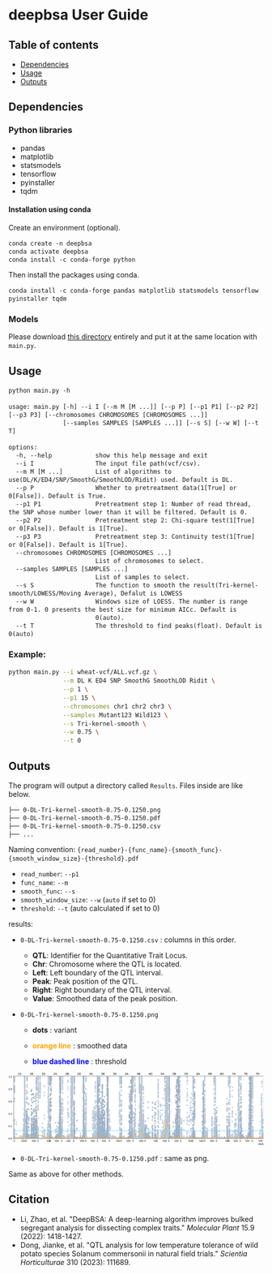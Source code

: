 # deepbsa User Guide

## Table of contents
- [Dependencies](#dependencies)
- [Usage](#usage)
- [Outputs](#outputs)



## Dependencies
### Python libraries
- pandas 
- matplotlib 
- statsmodels 
- tensorflow 
- pyinstaller 
- tqdm

#### Installation using conda

Create an environment (optional). 
```
conda create -n deepbsa
conda activate deepbsa
conda install -c conda-forge python
```
Then install the packages using conda.
```
conda install -c conda-forge pandas matplotlib statsmodels tensorflow pyinstaller tqdm
```
### Models

Please download [this directory](https://drive.google.com/drive/folders/1t-UBBbp1V83j4jv8_htW3BwhGzYX9QLK?usp=drive_link) entirely and put it at the same location with `main.py`.



## Usage

```
python main.py -h

usage: main.py [-h] --i I [--m M [M ...]] [--p P] [--p1 P1] [--p2 P2] [--p3 P3] [--chromosomes CHROMOSOMES [CHROMOSOMES ...]]
               [--samples SAMPLES [SAMPLES ...]] [--s S] [--w W] [--t T]

options:
  -h, --help            show this help message and exit
  --i I                 The input file path(vcf/csv).
  --m M [M ...]         List of algorithms to use(DL/K/ED4/SNP/SmoothG/SmoothLOD/Ridit) used. Default is DL.
  --p P                 Whether to pretreatment data(1[True] or 0[False]). Default is True.
  --p1 P1               Pretreatment step 1: Number of read thread, the SNP whose number lower than it will be filtered. Default is 0.
  --p2 P2               Pretreatment step 2: Chi-square test(1[True] or 0[False]). Default is 1[True].
  --p3 P3               Pretreatment step 3: Continuity test(1[True] or 0[False]). Default is 1[True].
  --chromosomes CHROMOSOMES [CHROMOSOMES ...]
                        List of chromosomes to select.
  --samples SAMPLES [SAMPLES ...]
                        List of samples to select.
  --s S                 The function to smooth the result(Tri-kernel-smooth/LOWESS/Moving Average), Defalut is LOWESS
  --w W                 Windows size of LOESS. The number is range from 0-1. 0 presents the best size for minimum AICc. Default is
                        0(auto).
  --t T                 The threshold to find peaks(float). Default is 0(auto)

```

### Example:

```bash
python main.py --i wheat-vcf/ALL.vcf.gz \
               --m DL K ED4 SNP SmoothG SmoothLOD Ridit \
               --p 1 \
               --p1 15 \
               --chromosomes chr1 chr2 chr3 \
               --samples Mutant123 Wild123 \
               --s Tri-kernel-smooth \
               --w 0.75 \
               --t 0
```



## Outputs

The program will output a directory called `Results`. Files inside are like below.
```
├── 0-DL-Tri-kernel-smooth-0.75-0.1250.png
├── 0-DL-Tri-kernel-smooth-0.75-0.1250.pdf
├── 0-DL-Tri-kernel-smooth-0.75-0.1250.csv
├── ...
```
Naming convention: `{read_number}-{func_name}-{smooth_func}-{smooth_window_size}-{threshold}.pdf`

- `read_number`: `--p1`
- `func_name`: `--m`
- `smooth_func`: `--s`
- `smooth_window_size`: `--w` (`auto` if set to 0)
- `threshold`: `--t` (auto calculated if set to 0)

results:

- `0-DL-Tri-kernel-smooth-0.75-0.1250.csv` : columns in this order.

  + **QTL**: Identifier for the Quantitative Trait Locus.
  + **Chr**: Chromosome where the QTL is located.
  + **Left**: Left boundary of the QTL interval.
  + **Peak**: Peak position of the QTL.
  + **Right**: Right boundary of the QTL interval.
  + **Value**: Smoothed data of the peak position.
- `0-DL-Tri-kernel-smooth-0.75-0.1250.png`

  - **dots** : variant

  - **<span style="color: orange; ">orange line</span>** : smoothed data

  - **<span style="color: blue; ">blue dashed line</span>** : threshold

![0-DL-Tri-kernel-smooth-0.75-0.1250](https://github.com/Brycealong/DeepBSA/blob/main/Results/0-DL-Tri-kernel-smooth-0.75-0.1250.png)

- `0-DL-Tri-kernel-smooth-0.75-0.1250.pdf` : same as png.

Same as above for other methods.



## Citation
- Li, Zhao, et al. "DeepBSA: A deep-learning algorithm improves bulked segregant analysis for dissecting complex traits." *Molecular Plant* 15.9 (2022): 1418-1427.
- Dong, Jianke, et al. "QTL analysis for low temperature tolerance of wild potato species Solanum commersonii in natural field trials." *Scientia Horticulturae* 310 (2023): 111689.
